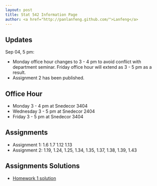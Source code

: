 ```yaml
---
layout: post
title: Stat 542 Information Page
author: <a href="http://panlanfeng.github.com/">Lanfeng</a>
---
```

## Updates
 Sep 04, 5 pm: 
 - Monday office hour changes to 3 - 4 pm to avoid conflict with department seminar. Friday office hour will extend as 3 - 5 pm as a result. 
 - Assignment 2 has been published.

## Office Hour
 - Monday 3 - 4 pm at Snedecor 3404
 - Wednesday 3 - 5 pm at Snedecor 2404
 - Friday 3 - 5 pm at Snedecor 3404

## Assignments  
  - Assignment 1: 1.6 1.7 1.12 1.13
  - Assignment 2: 1.19, 1.24, 1.25, 1.34, 1.35, 1.37, 1.38, 1.39, 1.43 

## Assignments Solutions
 - [Homework 1 solution](http://www.public.iastate.edu/~pan/doc/stat542/stat542_hw1.pdf)





